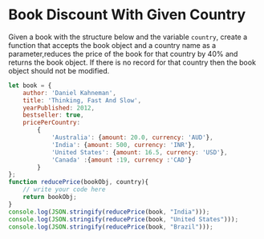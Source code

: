# Book Discount With Given Country
Given a book with the structure below and the variable `country`, create a function that accepts the book object and a country name as a parameter,reduces the price of the book for that country by 40% and returns the book object.
If there is no record for that country then the book object should not be modified. 

```js
let book = {
    author: 'Daniel Kahneman',
    title: 'Thinking, Fast And Slow',
    yearPublished: 2012,
    bestseller: true,
    pricePerCountry:
        {
            'Australia': {amount: 20.0, currency: 'AUD'},
            'India': {amount: 500, currency: 'INR'},
            'United States': {amount: 16.5, currency: 'USD'},
            'Canada' :{amount :19, currency :'CAD'}
        }
};
function reducePrice(bookObj, country){
    // write your code here
    return bookObj;
}
console.log(JSON.stringify(reducePrice(book, "India")));
console.log(JSON.stringify(reducePrice(book, "United States")));
console.log(JSON.stringify(reducePrice(book, "Brazil")));
```
